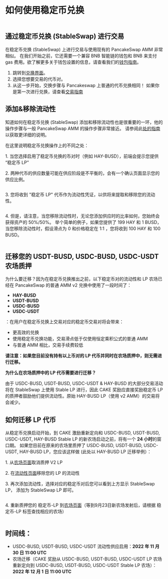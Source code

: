 # 如何使用稳定币兑换

<figure><img src="../../../.gitbook/assets/how-to-stableswap (1).png" alt=""><figcaption></figcaption></figure>

## 通过稳定币兑换 (StableSwap) 进行交易&#x20;

在稳定币兑换 (StableSwap) 上进行交易与使用现有的 PancakeSwap AMM 非常相似。 在我们开始之前，它还需要一个兼容 BNB 智能链的钱包和 BNB 来支付 gas 费用。欲了解更多关于钱包设置的信息，请查看我们的[钱包指南](../../../get-started/wallet-guide.md)。

1. 跳转到[兑换界面](https://pancakeswap.finance/swap)。
2. 选择您想要交易的代币对。
3. 从这一步开始，交换步骤与 Pancakeswap 上普通的代币兑换相同！ 如果你是第一次进行兑换，请查看[交易指南](../ru-he-jin-hang-jiao-yi.md)

## 添加&移除流动性

知道如何在稳定币兑换 (StableSwap) 添加和移除流动性也是很重要的一环，他的操作步骤与一般 PancakeSwap AMM 的操作步骤非常接近。 请参阅此[处的指南](../ru-he-tian-jia-yi-chu-liu-dong-xing.md)以获取更详细的说明。&#x20;

在这里说明稳定币兑换操作上的不同之处：

&#x20;1\. 当您选择启用了稳定币兑换的币对时（例如 HAY-BUSD），前端会提示您提供 “稳定币 LP”

&#x20;2\. 两种代币的供应数量可能在供应阶段是不平衡的，会有一个确认页面显示您的供应比例。

<figure><img src="../../../.gitbook/assets/4.png" alt=""><figcaption></figcaption></figure>

3\. 您将收到 "稳定币 LP" 代币作为流动性凭证，以供将来提取和移除您的流动性。

<figure><img src="../../../.gitbook/assets/5.png" alt=""><figcaption></figcaption></figure>

4\. 但是，请注意，当您移除流动性时，无论您添加供应时的比率如何，您始终会获得资产的 50%/50%。 举个简单的例子，如果您提供了 199 HAY 和 1 BUSD，当您移除流动性时，假设滑点为 0 和价格稳定在 1:1 ，您将收到 100 HAY 和 100 BUSD。

<figure><img src="../../../.gitbook/assets/7.png" alt=""><figcaption></figcaption></figure>



## 迁移您的 USDT-BUSD, USDC-BUSD, USDC-USDT 农场质押&#x20;

为什么要迁移？因为在稳定币兑换推出之前，以下稳定币对的流动性和 LP 农场已经在 PancakeSwap 的普通 AMM v2 兑换中使用了一段时间了：

* **HAY-BUSD**&#x20;
* **USDT-BUSD**&#x20;
* **USDC-BUSD**&#x20;
* **USDC-USDT**

：在用户在稳定币兑换上交易对应的稳定币交易对将会带来：

* 更高效的兑换
* 使用稳定币兑换功能，交易滑点低于仅使用恒定乘积公式的普通 AMM&#x20;
* 与普通 AMM 相比，交易手续费较低&#x20;

**请注意：如果您目前没有持有以上币对的 LP 代币并同时在农场质押中，则无需进行迁移。**&#x20;

**为什么在农场质押中的 LP 代币需要进行迁移？**&#x20;

由于 USDC-BUSD, USDT-BUSD, USDC-USDT & HAY-BUSD 的大部分交易活动将在 StableSwap 上使用 Stable LP 进行，因此 CAKE 奖励应直接奖励稳定币 LP 的质押者鼓励他们提供流动性。原始 HAY-BUSD LP（使用 v2 AMM）的交易将会减少。

## 如何迁移 LP 代币

从稳定币兑换启动开始，到 CAKE 激励重新定向和 USDC-BUSD, USDT-BUSD, USDC-USDT, HAY-BUSD  Stable LP 的新农场启动之前，将有一个 **24 小时**的窗口期。 如果您目前在原来的农场里质押了 USDC-BUSD, USDT-BUSD, USDC-USDT, HAY-BUSD LP，您应该这样做 (此处以 HAY-BUSD LP 迁移举例）：

&#x20;1\. 从[农场页面](https://pancakeswap.finance/farms)取消质押 V2 LP&#x20;

&#x20;2\. 在[流动性页面](https://pancakeswap.finance/liquidity)移除您的 LP 的流动性&#x20;

&#x20;3\. 再次添加流动性，选择对应的稳定币对后您可以看到上方显示 StableSwap LP， 添加为 StableSwap LP 即可。

<figure><img src="../../../.gitbook/assets/V3 流动性.png" alt=""><figcaption></figcaption></figure>

4\. 重新质押您的 稳定币-LP 到[农场页面](https://pancakeswap.finance/farms)（等到9月23日新农场发射后，请根据 稳定币-LP 标签查找相应的农场）

<figure><img src="../../../.gitbook/assets/8.png" alt=""><figcaption></figcaption></figure>

## 时间线：

* USDC-BUSD, USDT-BUSD, USDC-USDT 流动性供应启用：**2022 年 11 月 30 日 11:00 UTC**&#x20;
* 农场迁移（CAKE 奖励从 USDC-BUSD, USDT-BUSD, USDC-USDT LP 农场重新定向到 USDC-BUSD, USDT-BUSD, USDC-USDT Stable LP 农场）：**2022 年 12 月 1 日 11:00 UTC**
